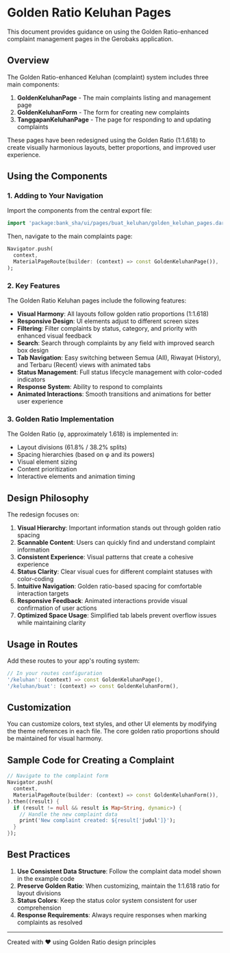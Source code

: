 # Golden Ratio Keluhan Pages

This document provides guidance on using the Golden Ratio-enhanced complaint management pages in the Gerobaks application.

## Overview

The Golden Ratio-enhanced Keluhan (complaint) system includes three main components:

1. **GoldenKeluhanPage** - The main complaints listing and management page
2. **GoldenKeluhanForm** - The form for creating new complaints
3. **TanggapanKeluhanPage** - The page for responding to and updating complaints

These pages have been redesigned using the Golden Ratio (1:1.618) to create visually harmonious layouts, better proportions, and improved user experience.

## Using the Components

### 1. Adding to Your Navigation

Import the components from the central export file:

```dart
import 'package:bank_sha/ui/pages/buat_keluhan/golden_keluhan_pages.dart';
```

Then, navigate to the main complaints page:

```dart
Navigator.push(
  context,
  MaterialPageRoute(builder: (context) => const GoldenKeluhanPage()),
);
```

### 2. Key Features

The Golden Ratio Keluhan pages include the following features:

- **Visual Harmony**: All layouts follow golden ratio proportions (1:1.618)
- **Responsive Design**: UI elements adjust to different screen sizes
- **Filtering**: Filter complaints by status, category, and priority with enhanced visual feedback
- **Search**: Search through complaints by any field with improved search box design
- **Tab Navigation**: Easy switching between Semua (All), Riwayat (History), and Terbaru (Recent) views with animated tabs
- **Status Management**: Full status lifecycle management with color-coded indicators
- **Response System**: Ability to respond to complaints
- **Animated Interactions**: Smooth transitions and animations for better user experience

### 3. Golden Ratio Implementation

The Golden Ratio (φ, approximately 1.618) is implemented in:

- Layout divisions (61.8% / 38.2% splits)
- Spacing hierarchies (based on φ and its powers)
- Visual element sizing
- Content prioritization
- Interactive elements and animation timing

## Design Philosophy

The redesign focuses on:

1. **Visual Hierarchy**: Important information stands out through golden ratio spacing
2. **Scannable Content**: Users can quickly find and understand complaint information
3. **Consistent Experience**: Visual patterns that create a cohesive experience
4. **Status Clarity**: Clear visual cues for different complaint statuses with color-coding
5. **Intuitive Navigation**: Golden ratio-based spacing for comfortable interaction targets
6. **Responsive Feedback**: Animated interactions provide visual confirmation of user actions
7. **Optimized Space Usage**: Simplified tab labels prevent overflow issues while maintaining clarity

## Usage in Routes

Add these routes to your app's routing system:

```dart
// In your routes configuration
'/keluhan': (context) => const GoldenKeluhanPage(),
'/keluhan/buat': (context) => const GoldenKeluhanForm(),
```

## Customization

You can customize colors, text styles, and other UI elements by modifying the theme references in each file. The core golden ratio proportions should be maintained for visual harmony.

## Sample Code for Creating a Complaint

```dart
// Navigate to the complaint form
Navigator.push(
  context,
  MaterialPageRoute(builder: (context) => const GoldenKeluhanForm()),
).then((result) {
  if (result != null && result is Map<String, dynamic>) {
    // Handle the new complaint data
    print('New complaint created: ${result['judul']}');
  }
});
```

## Best Practices

1. **Use Consistent Data Structure**: Follow the complaint data model shown in the example code
2. **Preserve Golden Ratio**: When customizing, maintain the 1:1.618 ratio for layout divisions
3. **Status Colors**: Keep the status color system consistent for user comprehension
4. **Response Requirements**: Always require responses when marking complaints as resolved

---

Created with ❤️ using Golden Ratio design principles
